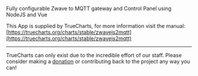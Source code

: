 Fully configurable Zwave to MQTT gateway and Control Panel using NodeJS and Vue

This App is supplied by TrueCharts, for more information visit the manual: [https://truecharts.org/charts/stable/zwavejs2mqtt](https://truecharts.org/charts/stable/zwavejs2mqtt)

---

TrueCharts can only exist due to the incredible effort of our staff.
Please consider making a [donation](https://truecharts.org/sponsor) or contributing back to the project any way you can!
